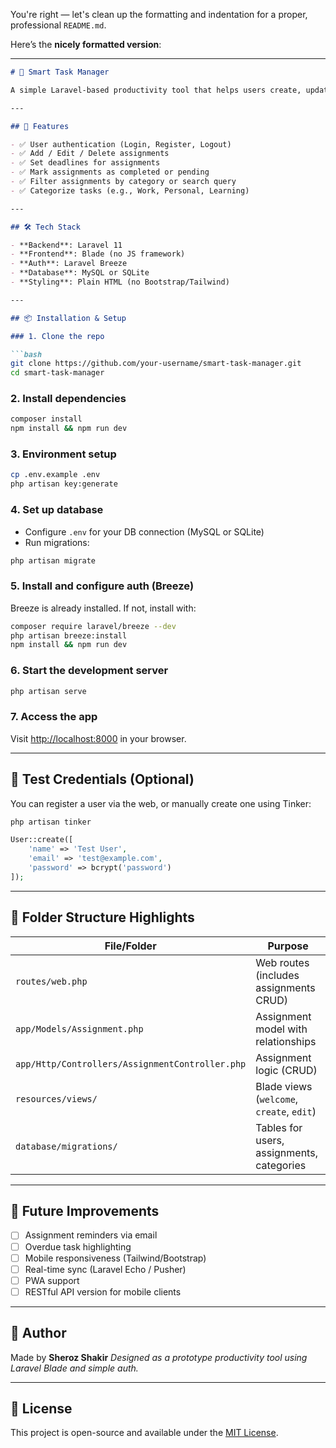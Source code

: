 You're right — let's clean up the formatting and indentation for a proper, professional `README.md`.

Here’s the **nicely formatted version**:

---

````markdown
# 📘 Smart Task Manager

A simple Laravel-based productivity tool that helps users create, update, categorize, and manage their daily assignments or tasks with deadlines and completion tracking.

---

## 🚀 Features

- ✅ User authentication (Login, Register, Logout)
- ✅ Add / Edit / Delete assignments
- ✅ Set deadlines for assignments
- ✅ Mark assignments as completed or pending
- ✅ Filter assignments by category or search query
- ✅ Categorize tasks (e.g., Work, Personal, Learning)

---

## 🛠 Tech Stack

- **Backend**: Laravel 11
- **Frontend**: Blade (no JS framework)
- **Auth**: Laravel Breeze
- **Database**: MySQL or SQLite
- **Styling**: Plain HTML (no Bootstrap/Tailwind)

---

## 📦 Installation & Setup

### 1. Clone the repo

```bash
git clone https://github.com/your-username/smart-task-manager.git
cd smart-task-manager
````

### 2. Install dependencies

```bash
composer install
npm install && npm run dev
```

### 3. Environment setup

```bash
cp .env.example .env
php artisan key:generate
```

### 4. Set up database

* Configure `.env` for your DB connection (MySQL or SQLite)
* Run migrations:

```bash
php artisan migrate
```

### 5. Install and configure auth (Breeze)

Breeze is already installed. If not, install with:

```bash
composer require laravel/breeze --dev
php artisan breeze:install
npm install && npm run dev
```

### 6. Start the development server

```bash
php artisan serve
```

### 7. Access the app

Visit [http://localhost:8000](http://localhost:8000) in your browser.

---

## 🧪 Test Credentials (Optional)

You can register a user via the web, or manually create one using Tinker:

```bash
php artisan tinker
```

```php
User::create([
    'name' => 'Test User',
    'email' => 'test@example.com',
    'password' => bcrypt('password')
]);
```

---

## 📂 Folder Structure Highlights

| File/Folder                                     | Purpose                                   |
| ----------------------------------------------- | ----------------------------------------- |
| `routes/web.php`                                | Web routes (includes assignments CRUD)    |
| `app/Models/Assignment.php`                     | Assignment model with relationships       |
| `app/Http/Controllers/AssignmentController.php` | Assignment logic (CRUD)                   |
| `resources/views/`                              | Blade views (`welcome`, `create`, `edit`) |
| `database/migrations/`                          | Tables for users, assignments, categories |

---

## 📝 Future Improvements

* [ ] Assignment reminders via email
* [ ] Overdue task highlighting
* [ ] Mobile responsiveness (Tailwind/Bootstrap)
* [ ] Real-time sync (Laravel Echo / Pusher)
* [ ] PWA support
* [ ] RESTful API version for mobile clients

---

## 👤 Author

Made by **Sheroz Shakir**
*Designed as a prototype productivity tool using Laravel Blade and simple auth.*

---

## 📃 License

This project is open-source and available under the [MIT License](LICENSE).

